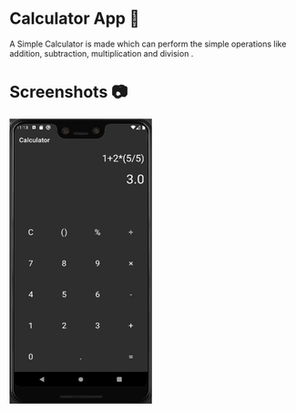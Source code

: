 # Calculator App :iphone:
A Simple Calculator is made which can perform the simple operations like addition, subtraction, multiplication and division .


# Screenshots :camera:
<img src="https://github.com/Soumili-Ghosh3/Calculator/blob/master/app/Screenshots/Calculator_pic.PNG" width="250" height="500">

